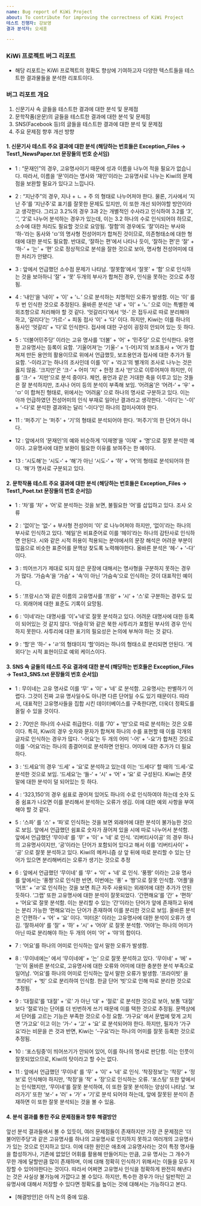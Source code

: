 ```yaml
---
name: Bug report of KiWi Project
about: To contribute for improving the correctness of KiWi Project
테스트 진행자: 강보영
결과 분석자: 오세훈

---
```


### KiWi 프로젝트 버그 리포트
- 해당 리포트는 KiWi 프로젝트의 정확도 향상에 기여하고자 다양한 텍스트들을 테스트한 결과물들을  분석한 리포트이다.

### 버그 리포트 개요

1. 신문기사 속 글들을 테스트한 결과에 대한 분석 및 문제점
2. 문학작품(운문)의 글들을 테스트한 결과에 대한 분석 및 문제점
3. SNS(Facebook 등)의 글들을 테스트한 결과에 대한 분석 및 문제점
4. 주요 문제점 향후 개선 방향

#### 1. 신문기사 테스트 주요 결과에 대한 분석 (해당하는 번호들은 Exception_Files -> Test1_NewsPaper.txt  문장들의 번호 순서임) 

- 1 : “문재인”의 경우, 고유명사이기 때문에 성과 이름을 나누어 적을 필요가 없습니다. 따라서, 이름을 ‘문’이라는 명사와 ‘재인’이라는 고유명사로 나누는 Kiwi의 문제점을 보완할 필요가 있다고 느낍니다.

- 2 : “지난주”의 경우, 지나 + ㄴ + 주 의 형태로 나누어져야 한다. 물론, 기사에서 ‘지난 주’를 ‘지난주’로 표기를 잘못한 문제도 있지만, 이 또한 개선 되어야할 방안이라고 생각한다. 그리고 3.2%의 경우 3과 2는 개별적인 수사라고 인식하여 3.2를 ‘3’, ‘.’, ‘2’로 나누어 분석하는 경우가 있는데, 이는 3.2 하나의 수로 인식되어야 하므로, 소수에 대한 처리도 필요할 것으로 요망됨. ‘잘함’의 경우에도 ‘잘’이라는 부사와 ‘하-‘라는 동사와 ‘ㅁ’의 명사형 전성어미가 합쳐진 것이므로, 의존형태소에 대한 형태에 대한 분석도 필요함. 반대로, ‘잘하는 편’에서 나타나 듯이, ‘잘하는 편’은 ‘잘’ + ‘하-‘ + ‘는’ + ‘편’ 으로 정상적으로 분석을 잘한 것으로 보아, 명사형 전성어미에 대한 처리가 안됐다.

- 3 : 앞에서 언급했던 소수점 문제가 나타남.
‘잘못함’에서 ‘잘못’ + ‘함’ 으로 인식하는 것을 보아하니 ‘잘’ + ‘못’ 두개의 부사가 합쳐진 경우, 인식을 못하는 것으로 추정됨.

- 4 : ‘내인’을 ‘내이’ + ‘이’ + ‘ㄴ’ 으로 분석하는 치명적인 오류가 발생함. 이는 ‘이’ 를 두 번 인식한 것으로 추정된다. 올바른 분석은 ‘내’ + ‘이’ + ‘ㄴ’ 으로 이는 특별한 예외조항으로 처리해야 할 것 같다. ‘엇갈리다’에서 ‘엇-’ 은 접두사로 따로 분리해야 하고, ‘갈리다’는 ‘가르-‘ + 피동 접사 ‘이’ + ‘다’ 이다. 하지만, Kiwi는 이를 하나의 동사인 ‘엇갈리’ + ‘다’로 인식한다. 접사에 대한 구성이 굉장히 안되어 있는 듯 하다.

- 5 : ‘더불어민주당’ 이라는 고유 명사를 ‘더불’ + ‘어’ + ‘민주당’ 으로 인식한다. 유명한 고유명사는 등록이 요함. ‘기울어져’는 ‘기울-‘ + ‘(-어)지’의 보조동사 + ‘어’가 합쳐져 만든 용언의 활용이므로 위에서 언급했듯, 보조용언과 접사에 대한 추가가 필요함. ‘-이라고’는 하나의 조사인데 이를 ‘이’ + ‘라고’의 별개의 조사로 나누는 것은 옳지 않음. ‘크지만’은 ‘크-‘ + 어미 ‘지’ + 한정 조사 ‘만’으로 이루어져야 하지만, 이를 ‘크-‘ + ‘지만’으로 분석 중이다. 체언, 용언과 같은 거대한 축을 이루고 있는 것들은 잘 분석하지만, 조사나 어미 등의 분석이 부족해 보임. ‘어려움’은 ‘어려-‘ + ‘우’ + ‘ㅁ’ 이 합쳐진 형태로, 위에서는 ‘어려움’ 으로 하나의 명사로 구분하고 있다. 이는 아까 언급하였던 전성어미의 인식 부재로 일어난 결과라고 생각한다. ‘-이다’는 ‘-이’ + ‘-다’로 분석한 결과와는 달리 ‘-이다’인 하나의 접미사여야 한다.

- 11 : ‘퍼주기’ 는 ‘퍼주’ + ‘기’의 형태로 분석되어야 한다. ‘퍼주기’의 한 단어가 아니다.

- 12 : 앞에서의 ‘문재인’의 예와 비슷하게 ‘이재명’을 ‘이재’ + ‘명’으로 잘못 분석한 예이다. 고유명사에 대한 보완이 필요한 이유를 보여주는 한 예이다.

- 13 : ‘시도해’는 ‘시도-‘ + ‘해’가 아닌 ‘시도-‘ + ‘하’ + ‘어’의 형태로 분석되어야 한다. ‘해’가 명사로 구분되고 있다.


#### 2. 문학작품 테스트 주요 결과에 대한 분석 (해당하는 번호들은 Exception_Files -> Test1_Poet.txt  문장들의 번호 순서임)

- 1 : ‘차’를 ‘차’ + ‘어’로 분석하는 것을 보면, 불필요한 ‘어’를 삽입하고 있다. 조사 오류

- 2 : ‘없이’는 ‘없-‘ + 부사형 전성어미 ‘이’ 로 나누어져야 하지만, ‘없이’라는 하나의 부사로 인식하고 있다.
‘헤일’은 비표준어로 이를 ‘헤이’라는 하나의 감탄사로 인식하면 안된다. 시와 같은 시적 허용이 적용되는 분야에서의 문장 해석은 어려운 부분이 많음으로 비슷한 표준어를 문맥상 찾도록 노력해야한다. 올바른 분석은 ‘헤-‘ + ‘-다’ 이다.

- 3 : 띄어쓰기가 제대로 되지 않은 문장에 대해서는 명사형을 구분하지 못하는 경우가 많다. ‘가슴속’을 ‘가슴’ + ‘속’이 아닌 ‘가슴속’으로 인식하는 것이 대표적인 예이다.

- 5 : ‘프랑시스’와 같은 이름의 고유명사를 ‘프랑’ + ‘시’ + ‘스’로 구분하는 경우도 있다. 외래어에 대한 표준도 기록이 요망됨.

- 6 : ‘이네’라는 대명사를 ‘이’+’네’로 잘못 분석하고 있다. 어려운 대명사에 대한 등록이 되어있는 것 같지 않다. ‘아슬히’와 같은 북한 사투리가 포함된 부사의 경우 인식하지 못한다. 사투리에 대한 표기의 필요성은 논의에 부쳐야 하는 것 같다.

- 9 : ‘할’은 ‘하-‘ + ‘ㄹ’의 형태이지 ‘할’이라는 하나의 형태소로 분리되면 안된다.
‘게외다’는 시적 표현이므로 예외 케이스이다.


#### 3. SNS 속 글들의 테스트 주요 결과에 대한 분석 (해당하는 번호들은 Exception_Files -> Test3_SNS.txt 문장들의 번호 순서임)

- 1 : 무이네는 고유 명사로 이를 ‘무’ + ‘이’ + ‘네’ 로 분석함. 고유명사는 판별하기 어렵다. 그것이 진짜 고유 명사일수도 아니면 다른 단어일 수도 있기 때문이다. 따라서, 대표적인 고유명사들을 집합 시킨 데이터베이스를 구축한다면, 더욱더 정확도를 올릴 수 있을 것이다.
- 2 : 70만은 하나의 수사로 취급한다. 이를 ‘70’ + ‘만’으로 따로 분석하는 것은 오류이다. 특히, Kiwi의 경우 숫자와 문자가 합쳐져 하나의 수를 표현할 때 이를 각개의 글자로 인식하는 경우가 많다. ‘-어요’는 두 개의 어미 ‘-어’ + ‘-요’가 합쳐진 것으로 이를 ‘-어요’라는 하나의 종결어미로 분석하면 안된다. 어미에 대한 추가가 더 필요하다.
- 3 : ‘드세요’의 경우 ‘드세’ + ‘요’로 분석하고 있는데 이는 ‘드세다’ 할 때의 ‘드세-‘로 분석한 것으로 보임. ‘드세요’는 ‘들-‘ + ‘시’ + ‘어’ + ‘요’ 로 구성된다. Kiwi는 존댓말에 대한 분석이 덜 되어있는 듯 하다.
- 4 : ‘323,150’의 경우 쉼표로 끊어져 있어도 하나의 수로 인식하여야 하는데 숫자 도중 쉼표가 나오면 이를 분리해서 분석하는 오류가 생김. 이에 대한 예외 사항을 부여해야 할 것 같다.
- 5 : ‘스파’ 를 ‘스’ + ‘파’로 인식하는 것을 보면 외래어에 대한 분석이 불가능한 것으로 보임.
앞에서 언급했던 쉼표로 숫자가 끊어져 있을 시에 따로 나누어서 분석함.
앞에서 언급했던 ‘무이네’ 를 ‘무’ + ‘이’ + ‘네’ 로 인식.
‘리버티사이공’ 의 경우 하나의 고유명사이지만, ‘공’이라는 단어가 포함되어 있다고 해서 이를 ‘리버티사이’ + ‘공’ 으로 잘못 분석하고 있다. Kiwi의 메커니즘 상 앞 뒤에 따로 분리할 수 있는 단어가 있으면 분리해버리는 오류가 생기는 것으로 추정

- 6 : 앞에서 언급했던 ‘무이네’ 를 ‘무’ + ‘이’ + ‘네’ 로 인식. ‘풍짱’ 이라는 고유 명사를 앞에서는 ‘풍짱’으로 인식한 반면, 이번에는 ‘풍’ + ‘짱’으로 잘못 인식함. ‘어플’을 ‘어프’ + ‘ㄹ’로 인식하는 것을 보면 최근 자주 사용되는 외래어에 대한 추가가 안된 듯하다. ‘그랩’ 또한 고유명사에 대한 분석이 잘못되었다. ‘간편해요’를 ‘간’ + ‘편하’ + ‘어요’로 잘못 분석함. 이는 분리할 수 있는 ‘간’이라는 단어가 앞에 존재하고 뒤에는 분리 가능한 ‘편해요’라는 단어가 존재하여 이를 분리한 것으로 보임. 올바른 분석은 ‘간편하-‘ + ‘어’ + ‘요’ 이다. ‘미터온’ 이라는 고유명사에 대한 분석이 오류가 생김. ‘잘하셔야’ 를 ‘잘’ + ‘하’ + ‘시’ + ‘어야’ 로 잘못 분석함. ‘어야’는 하나의 어미가 아닌 따로 분리해야 하는 두 개의 어미 ‘어’ + ‘야’의 합이다.
- 7 : ‘어요’를 하나의 어미로 인식하는 앞서 말한 오류가 발생함.
- 8 : ‘무이네에는’ 에서 ‘무이네에’ + ‘는’ 으로 잘못 분석하고 있다. ‘무이네’ + ‘에’ + ‘는’이 올바른 분석으로, 고유명사에 대한 오류와 어미에 대한 충분한 분석 부족으로 일어남. ‘어요’를 하나의 어미로 인식하는 앞서 말한 오류가 발생함. ‘프라이빗’ 을 ‘프라이’ + ‘빗’ 으로 분리하여 인식함. 한글 단어 ‘빗’으로 인해 따로 분리한 것으로 추정됨.
- 9 : ‘대절로’를 ‘대절’ + ‘로’ 가 아닌 ‘대’ + ‘절로’ 로 분석한 것으로 보아, 보통 ‘대절’ 보다 ‘절로’라는 단어를 더 빈번하게 쓰기 때문에 이를 택한 것으로 추정됨. 문맥상에서 단어를 고르는 기능은 부족한 것으로 수정 요함. ‘가구요’ 에서 문법에 맞게 고치면 ‘가고요’ 이고 이는 ‘가-‘ + ‘고’ + ‘요’ 로 분석되어야 한다. 하지만, 필자가 ‘가구요’라는 비문을 쓴 것과 반면, Kiwi는 ‘-구요’라는 하나의 어미를 잘못 등록한 것으로 추정됨. 
- 10 : ‘포스팅중’이 띄어쓰기가 안되어 있어, 이를 하나의 명사로 판단함. 이는 인풋이 잘못되었으므로, Kiwi의 탓이라고 할 수는 없다.
- 11 : 앞에서 언급했던 ‘무이네’ 를 ‘무’ + ‘이’ + ‘네’ 로 인식. ‘착장정보’는 ‘착장’ + ‘정보’로 인식해야 하지만, ‘착장’을 ‘착’ + ’장’으로 인식하는 오류. ‘포스팅’ 또한 앞에서는 인식했지만, ‘무이네’를 잘못 분석하여, 이 또한 잘못 분석하는 양상이 나타남. ‘보러가기’ 또한 ‘보-‘ + ‘러’ + ‘가’ + ‘기’로 분석 되어야 하는데, 앞에 잘못된 분석이 존재하면 이 또한 잘못 분석되는 것을 볼 수 있음.

#### 4. 분석 결과를 통한 주요 문제점들과 향후 해결방안

앞선 분석 결과들에서 볼 수 있듯이, 여러 문제점들이 존재하지만 가장 큰 문제점은 ‘더불어민주당’과 같은 고유명사를 하나의 고유명사로 인지하지 못하고 여러개의 고유명사가 있는 것으로 인지하고 있다. 이에 대한 원인은 애초에 고유명사라는 것이 특정 명사들을 합성하거나, 기존에 없었던 어휘를 활용해 만들어지는 만큼, 고유 명사는 그 개수가 무한 개에 달할만큼 많이 존재하며, 이에 대해 정확히 인식하기 위해서는 이들을 모두 저장할 수 있어야한다는 것이다. 따라서 어쩌면 고유명사 인식을 정확하게 완전히 해낸다는 것은 사실상 불가능에 가깝다고 볼 수있다. 하지만, 특수한 경우가 아닌 일반적인 고유명사에 대해서 저장할 수 있다면 정확도를 높이는 것에 대해서는 가능하다고 본다.
- [해결방안]은 아직 논의 중에 있음.
